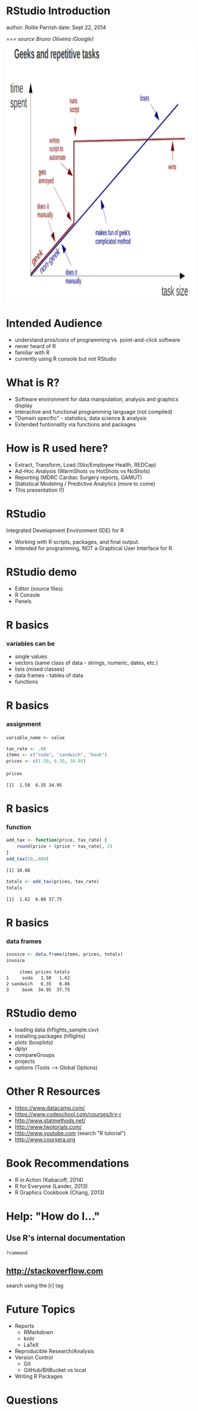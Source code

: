RStudio Introduction
========================================================
author: Rollie Parrish
date: Sept 22, 2014





===
_source Bruno Oliveira (Google)_
<img src="RStudio-figure/geeks-vs-nongeeks-repetitive-tasks.png" width="800px" height="700px" />



Intended Audience
=====

- understand pros/cons of programming vs. point-and-click software
- never heard of R
- familiar with R
- currently using R console but not RStudio



What is R?
===
- Software environment for data manipulation, analysis and graphics display
- Interactive and functional programming language (not compiled)
- "Domain specific" - statistics, data science & analysis
- Extended funtionality via functions and packages



How is R used here?
===

- Extract, Transform, Load (Stix/Employee Health, REDCap)
- Ad-Hoc Analysis (WarmShots vs HotShots vs NoShots)
- Reporting (MDRC Cardiac Surgery reports, GAMUT)
- Statistical Modeling / Predictive Analytics (more to come)
- This presentation (!)



RStudio
===

Integrated Development Environment (IDE) for R

- Working with R scripts, packages, and final output.
- Intended for programming, NOT a Graphical User Interface for R.



RStudio demo
====

- Editor (source files)
- R Console
- Panels



R basics
=======
### variables can be

- single values
- vectors (same class of data - strings, numeric, dates, etc.)
- lists (mixed classes)
- data frames - tables of data
- functions



R basics
=======

### assignment

`variable_name <- value`


```r
tax_rate <- .08
items <- c("soda", "sandwich", "book")
prices <- c(1.50, 6.35, 34.95)

prices
```

```
[1]  1.50  6.35 34.95
```

R basics
=======
### function

```r
add_tax <- function(price, tax_rate) {
    round(price + (price * tax_rate), 2)
}
add_tax(10,.088)
```

```
[1] 10.88
```

```r
totals <- add_tax(prices, tax_rate)
totals
```

```
[1]  1.62  6.86 37.75
```



R basics
=======

### data frames


```r
invoice <- data.frame(items, prices, totals)
invoice
```

```
     items prices totals
1     soda   1.50   1.62
2 sandwich   6.35   6.86
3     book  34.95  37.75
```





RStudio demo
=======

 - loading data (hflights_sample.csv)
 - installing packages (hflights)
 - plots (boxplots)
 - dplyr
 - compareGroups
 - projects
 - options (Tools --> Global Options)






Other R Resources
===

- https://www.datacamp.com/
- https://www.codeschool.com/courses/try-r
- http://www.statmethods.net/
- http://www.twotorials.com/
- http://www.youtube.com (search "R tutorial")
- http://www.coursera.org



Book Recommendations
===

- R in Action (Kabacoff, 2014)
- R for Everyone (Lander, 2013)
- R Graphics Cookbook (Chang, 2013)




Help: "How do I..."
====

## Use R's internal documentation

  `?command`

## http://stackoverflow.com

   search using the [r] tag



Future Topics
===

- Reports
    - RMarkdown
    - knitr
    - LaTeX
- Reproducible Research/Analysis
- Version Control
    - Git
    - GitHub/BitBucket vs local
- Writing R Packages




Questions
====

